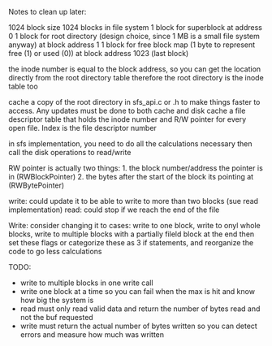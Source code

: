 Notes to clean up later:

1024 block size
1024 blocks in file system
1 block for superblock at address 0
1 block for root directory (design choice, since 1 MB is a small file system anyway) at block address 1
1 block for free block map (1 byte to represent free (1) or used (0)) at block address 1023 (last block)

the inode number is equal to the block address, so you can get the location directly from the root directory table
therefore the root directory is the inode table too

cache a copy of the root directory in sfs_api.c or .h to make things faster to access. Any updates must be done to both cache and disk
cache a file descriptor table that holds the inode number and R/W pointer for every open file. Index is the file descriptor number

in sfs implementation, you need to do all the calculations necessary then call the disk operations to read/write

RW pointer is actually two things:
    1. the block number/address the pointer is in (RWBlockPointer)
    2. the bytes after the start of the block its pointing at (RWBytePointer)

write: could update it to be able to write to more than two blocks (sue read implementation)
read: could stop if we reach the end of the file



Write: consider changing it to cases: write to one block, write to onyl whole blocks, write to multiple blocks with a partially fileld block at the end
then set these flags or categorize these as 3 if statements, and reorganize the code to go less calculations


TODO:
- write to multiple blocks in one write call
- write one block at a time so you can fail when the max is hit and know how big the system is
- read must only read valid data and return the number of bytes read and not the buf requested
- write must return the actual number of bytes written so you can detect errors and measure how much was written